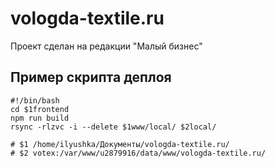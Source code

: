 # vologda-textile.ru

Проект сделан на редакции "Малый бизнес"

## Пример скрипта деплоя

````
#!/bin/bash
cd $1frontend
npm run build
rsync -rlzvc -i --delete $1www/local/ $2local/

# $1 /home/ilyushka/Документы/vologda-textile.ru/
# $2 votex:/var/www/u2879916/data/www/vologda-textile.ru/
````